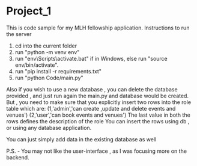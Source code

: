 # Project_1
This is code sample for my MLH fellowship application.
Instructions to run the server
1. cd into the current folder
2. run "python -m venv env"
3. run "env\Scripts\activate.bat" if in Windows, else run "source env/bin/activate".
4. run "pip install -r requirements.txt"
5. run "python Code/main.py"

Also if you wish to use a new database , you can delete the database provided , and just run again the main.py and database would be created. But , you need to make sure that you explicitly insert two rows into the role  table which are:
(1,'admin','can create ,update and delete events and venues')
(2,'user','can book events and venues')
The last value in both the rows defines the description of the role 
You can insert the rows using db , or using any database application.

You can just simply add data in the existing database as well

P.S. - You may not like the user-interface , as I was focusing more on the backend.
